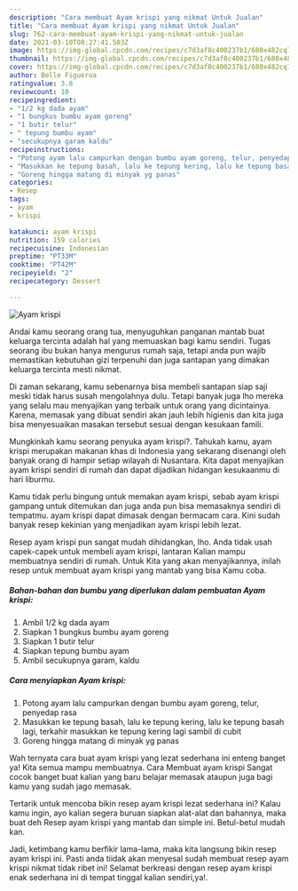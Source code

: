 ```yaml
---
description: "Cara membuat Ayam krispi yang nikmat Untuk Jualan"
title: "Cara membuat Ayam krispi yang nikmat Untuk Jualan"
slug: 762-cara-membuat-ayam-krispi-yang-nikmat-untuk-jualan
date: 2021-03-10T08:27:41.503Z
image: https://img-global.cpcdn.com/recipes/c7d3af8c400237b1/680x482cq70/ayam-krispi-foto-resep-utama.jpg
thumbnail: https://img-global.cpcdn.com/recipes/c7d3af8c400237b1/680x482cq70/ayam-krispi-foto-resep-utama.jpg
cover: https://img-global.cpcdn.com/recipes/c7d3af8c400237b1/680x482cq70/ayam-krispi-foto-resep-utama.jpg
author: Belle Figueroa
ratingvalue: 3.8
reviewcount: 10
recipeingredient:
- "1/2 kg dada ayam"
- "1 bungkus bumbu ayam goreng"
- "1 butir telur"
- " tepung bumbu ayam"
- "secukupnya garam kaldu"
recipeinstructions:
- "Potong ayam lalu campurkan dengan bumbu ayam goreng, telur, penyedap rasa"
- "Masukkan ke tepung basah, lalu ke tepung kering, lalu ke tepung basah lagi, terkahir masukkan ke tepung kering lagi sambil di cubit"
- "Goreng hingga matang di minyak yg panas"
categories:
- Resep
tags:
- ayam
- krispi

katakunci: ayam krispi 
nutrition: 159 calories
recipecuisine: Indonesian
preptime: "PT33M"
cooktime: "PT42M"
recipeyield: "2"
recipecategory: Dessert

---
```



![Ayam krispi](https://img-global.cpcdn.com/recipes/c7d3af8c400237b1/680x482cq70/ayam-krispi-foto-resep-utama.jpg)

Andai kamu seorang orang tua, menyuguhkan panganan mantab buat keluarga tercinta adalah hal yang memuaskan bagi kamu sendiri. Tugas seorang ibu bukan hanya mengurus rumah saja, tetapi anda pun wajib memastikan kebutuhan gizi terpenuhi dan juga santapan yang dimakan keluarga tercinta mesti nikmat.

Di zaman  sekarang, kamu sebenarnya bisa membeli santapan siap saji meski tidak harus susah mengolahnya dulu. Tetapi banyak juga lho mereka yang selalu mau menyajikan yang terbaik untuk orang yang dicintainya. Karena, memasak yang dibuat sendiri akan jauh lebih higienis dan kita juga bisa menyesuaikan masakan tersebut sesuai dengan kesukaan famili. 



Mungkinkah kamu seorang penyuka ayam krispi?. Tahukah kamu, ayam krispi merupakan makanan khas di Indonesia yang sekarang disenangi oleh banyak orang di hampir setiap wilayah di Nusantara. Kita dapat menyajikan ayam krispi sendiri di rumah dan dapat dijadikan hidangan kesukaanmu di hari liburmu.

Kamu tidak perlu bingung untuk memakan ayam krispi, sebab ayam krispi gampang untuk ditemukan dan juga anda pun bisa memasaknya sendiri di tempatmu. ayam krispi dapat dimasak dengan bermacam cara. Kini sudah banyak resep kekinian yang menjadikan ayam krispi lebih lezat.

Resep ayam krispi pun sangat mudah dihidangkan, lho. Anda tidak usah capek-capek untuk membeli ayam krispi, lantaran Kalian mampu membuatnya sendiri di rumah. Untuk Kita yang akan menyajikannya, inilah resep untuk membuat ayam krispi yang mantab yang bisa Kamu coba.

<!--inarticleads1-->

##### Bahan-bahan dan bumbu yang diperlukan dalam pembuatan Ayam krispi:

1. Ambil 1/2 kg dada ayam
1. Siapkan 1 bungkus bumbu ayam goreng
1. Siapkan 1 butir telur
1. Siapkan  tepung bumbu ayam
1. Ambil secukupnya garam, kaldu




<!--inarticleads2-->

##### Cara menyiapkan Ayam krispi:

1. Potong ayam lalu campurkan dengan bumbu ayam goreng, telur, penyedap rasa
1. Masukkan ke tepung basah, lalu ke tepung kering, lalu ke tepung basah lagi, terkahir masukkan ke tepung kering lagi sambil di cubit
1. Goreng hingga matang di minyak yg panas




Wah ternyata cara buat ayam krispi yang lezat sederhana ini enteng banget ya! Kita semua mampu membuatnya. Cara Membuat ayam krispi Sangat cocok banget buat kalian yang baru belajar memasak ataupun juga bagi kamu yang sudah jago memasak.

Tertarik untuk mencoba bikin resep ayam krispi lezat sederhana ini? Kalau kamu ingin, ayo kalian segera buruan siapkan alat-alat dan bahannya, maka buat deh Resep ayam krispi yang mantab dan simple ini. Betul-betul mudah kan. 

Jadi, ketimbang kamu berfikir lama-lama, maka kita langsung bikin resep ayam krispi ini. Pasti anda tiidak akan menyesal sudah membuat resep ayam krispi nikmat tidak ribet ini! Selamat berkreasi dengan resep ayam krispi enak sederhana ini di tempat tinggal kalian sendiri,ya!.

